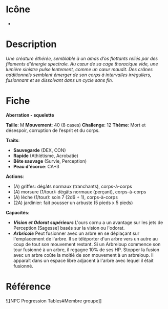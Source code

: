 
# Icône
-

# Description
*Une créature éthérée, semblable à un amas d’os flottants reliés par des filaments d'énergie spectrale. Au cœur de sa cage thoracique vide, une lumière sinistre pulse lentement, comme un cœur maudit. Des crânes additionnels semblent émerger de son corps à intervalles irréguliers, fusionnant et se dissolvant dans un cycle sans fin.*

# Fiche
**Aberration - squelette**

**Taille**: M
**Mouvement**: 40 (8 cases)
**Challenge**: 12
**Thème**: Mort et désespoir, corruption de l’esprit et du corps.

**Traits**:
- **Sauvegarde** (DEX, CON)
- **Rapide** (Athlétisme, Acrobatie)
- **Bête sauvage** (Survie, Perception)
- **Peau d'écorce**: CA+3

**Actions**:
- (A) griffes: dégâts normaux (tranchants), corps-à-corps
- (A) morsure (1/tour): dégâts normaux (perçant), corps-à-corps
- (A) lèche (1/tour): soin 7 (2d6 + 1), corps-à-corps
- (2A) jardinier: fait pousser un arbuste (5 pieds x 5 pieds)

**Capacités**:
- _**Vision et Odorat supérieurs**_ L'ours cornu a un avantage sur les jets de Perception [Sagesse] basés sur la vision ou l'odorat.
- _**Arbricole**_ Peut fusionner avec un arbre  en se déplaçant sur l'emplacement de l'arbre. Il se téléporter d'un arbre vers un autre au coup de tout son mouvement restant. Si un Arbreloup commence son tour fusionné à un arbre, il regagne 10% de ses HP. Stopper la fusion avec un arbre coûte la moitié de son mouvement à un arbreloup. Il apparaît dans un espace libre adjacent à l'arbre avec lequel il était fusionné.

# Référence
![[NPC Progression Tables#Membre groupe]]
